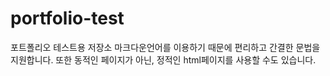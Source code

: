 # portfolio-test
포트폴리오 테스트용 저장소
마크다운언어를 이용하기 때문에 편리하고 간결한 문법을 지원합니다.
또한 동적인 페이지가 아닌, 정적인 html페이지를 사용할 수도 있습니다.
